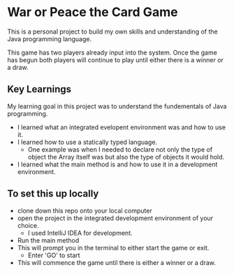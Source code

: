 # War or Peace the Card Game

This is a personal project to build my own skills and understanding of the Java programming language. 

This game has two players already input into the system. Once the game has begun both players will continue to play until either there is a winner or a draw.

## Key Learnings
My learning goal in this project was to understand the fundementals of Java programming. 
  * I learned what an integrated evelopent environment was and how to use it.
  * I learned how to use a statically typed language.
    * One example was when I needed to declare not only the type of object the Array itself was but also the type of objects it would hold. 
  * I learned what the main method is and how to use it in a development environment. 

## To set this up locally

* clone down this repo onto your local computer
* open the project in the integrated development environment of your choice.  
  * I used IntelliJ IDEA for development.
* Run the main method
* This will prompt you in the terminal to either start the game or exit. 
  * Enter 'GO' to start
* This will commence the game until there is either a winner or a draw. 
